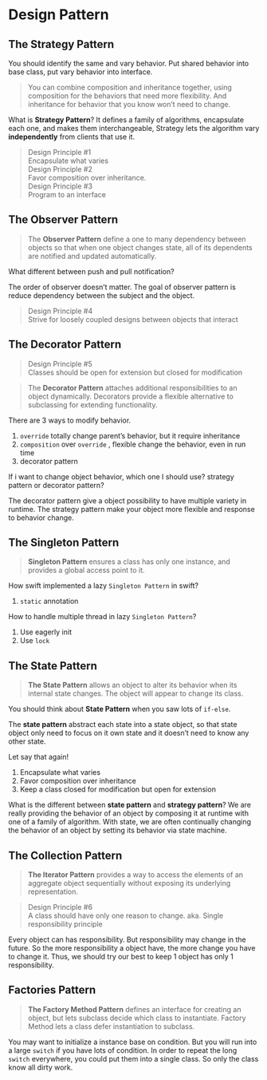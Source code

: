 # Design Pattern
## The Strategy Pattern

You should identify the same and vary behavior.
Put shared behavior into base class, put vary behavior into interface.

> You can combine composition and inheritance together, using composition for the behaviors that need more flexibility. And inheritance for behavior that you know won’t need to change.  

What is **Strategy Pattern**?
It defines a family of algorithms, encapsulate each one, and makes them interchangeable, Strategy lets the algorithm vary **independently** from clients that use it.

> Design Principle #1  
> Encapsulate what varies  
> Design Principle #2  
> Favor composition over inheritance.  
> Design Principle #3  
> Program to an interface  

## The Observer Pattern

> The **Observer Pattern** define a one to many dependency between objects so that when one object changes state, all of its dependents are notified and updated automatically.  

What different between push and pull notification?

The order of observer doesn’t matter.
The goal of observer pattern is reduce dependency between the subject and the object.

> Design Principle #4  
> Strive for loosely coupled designs between objects that interact  

## The Decorator Pattern

> Design Principle #5  
> Classes should be open for extension but closed for modification  

> The **Decorator Pattern** attaches additional responsibilities to an object dynamically. Decorators provide a flexible alternative to subclassing for extending functionality.  

There are 3 ways to modify behavior.
1. `override` totally change parent’s behavior, but it require inheritance
2. `composition` over `override` , flexible change the behavior, even in run time
3. decorator pattern

If i want to change object behavior, which one I should use? strategy pattern or decorator pattern?

The decorator pattern give a object possibility to have multiple variety in runtime. The strategy pattern make your object more flexible and response to behavior change.

## The Singleton Pattern

> **Singleton Pattern** ensures a class has only one instance, and provides a global access point to it.  

How swift implemented a lazy `Singleton Pattern` in swift?
1. `static` annotation


How to handle multiple thread in lazy `Singleton Pattern`? 
1. Use eagerly init
2. Use `lock`

## The State Pattern

> **The State Pattern** allows an object to alter its behavior when its internal state changes. The object will appear to change its class.  

You should think about **State Pattern** when you saw lots of `if-else`.

The **state pattern** abstract each state into a state object, so that state object only need to focus on it own state and it doesn’t need to know any other state.

Let say that again!
1. Encapsulate what varies
2. Favor composition over inheritance
3. Keep a class closed for modification but open for extension

What is the different between **state pattern** and **strategy pattern**?
We are really providing the behavior of an object by composing it at runtime with one of a family of algorithm. With state, we are often continually changing the behavior of an object by setting its behavior via state machine.

## The Collection Pattern

> **The Iterator Pattern** provides a way to access the elements of an aggregate object sequentially without exposing its underlying representation.  

> Design Principle #6  
> A class should have only one reason to change. aka. Single responsibility principle  

Every object can has responsibility. But responsibility may change in the future. So the more responsibility a object have, the more change you have to change it. Thus, we should try our best to keep 1 object has only 1 responsibility.

## Factories Pattern

> **The Factory Method Pattern** defines an interface for creating an object, but lets subclass decide which class to instantiate. Factory Method lets a class defer instantiation to subclass.  

You may want to initialize a instance base on condition. But you will run into a large `switch` if you have lots of condition. In order to repeat the long `switch` everywhere, you could put them into a single class. So only the class know all dirty work.
